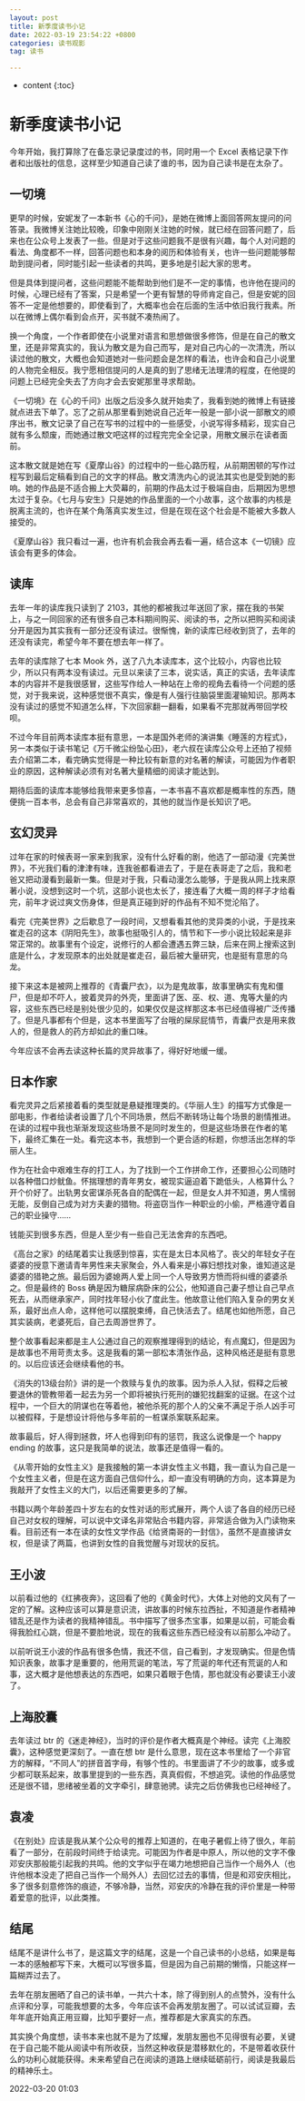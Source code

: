 ```yaml
---
layout: post
title: 新季度读书小记
date: 2022-03-19 23:54:22 +0800
categories: 读书观影
tag: 读书

---
```


* content
{:toc}


# 新季度读书小记

今年开始，我打算除了在备忘录记录度过的书，同时用一个 Excel 表格记录下作者和出版社的信息，这样至少知道自己读了谁的书，因为自己读书是在太杂了。

## 一切境

更早的时候，安妮发了一本新书《心的千问》，是她在微博上面回答网友提问的问答录。我微博关注她比较晚，印象中刚刚关注她的时候，就已经在回答问题了，后来也在公众号上发表了一些。但是对于这些问题我不是很有兴趣，每个人对问题的看法、角度都不一样，回答问题也和本身的阅历和体验有关，也许一些问题能够帮助到提问者，同时能引起一些读者的共鸣，更多地是引起大家的思考。

但是具体到提问者，这些问题能不能帮助到他们是不一定的事情，也许他在提问的时候，心理已经有了答案，只是希望一个更有智慧的导师肯定自己，但是安妮的回答不一定是他想要的，即使看到了，大概率也会在后面的生活中依旧我行我素。所以在微博上偶尔看到会点开，买书就不凑热闹了。

换一个角度，一个作者即使在小说里对语言和思想做很多修饰，但是在自己的散文里，还是非常真实的，我认为散文是为自己而写，是对自己内心的一次清洗，所以读过他的散文，大概也会知道她对一些问题会是怎样的看法，也许会和自己小说里的人物完全相反。我宁愿相信提问的人是真的到了思绪无法理清的程度，在他提的问题上已经完全失去了方向才会去安妮那里寻求帮助。

《一切境》在《心的千问》出版之后没多久就开始卖了，我看到她的微博上有链接就点进去下单了。忘了之前从那里看到她说自己近年一般是一部小说一部散文的顺序出书，散文记录了自己在写书的过程中的一些感受，小说写得多精彩，现实自己就有多么颓废，而她通过散文吧这样的过程完完全全记录，用散文展示在读者面前。

这本散文就是她在写《夏摩山谷》的过程中的一些心路历程，从前期困顿的写作过程写到最后定稿看到自己的文字的样品。散文清洗内心的说法其实也是受到她的影响。她的作品是不适合搬上大荧幕的，前期的作品太过于极端自由，后期因为思想太过于复杂。《七月与安生》只是她的作品里面的一个小故事，这个故事的内核是脱离主流的，也许在某个角落真实发生过，但是在现在这个社会是不能被大多数人接受的。

《夏摩山谷》我只看过一遍，也许有机会我会再去看一遍，结合这本《一切镜》应该会有更多的体会。

## 读库

去年一年的读库我只读到了 2103，其他的都被我过年送回了家，摆在我的书架上，与之一同回家的还有很多自己本科期间购买、阅读的书，之所以把购买和阅读分开是因为其实我有一部分还没有读过。很惭愧，新的读库已经收到货了，去年的还没有读完，希望今年不要在想去年一样了。

去年的读库除了七本 Mook 外，送了八九本读库本，这个比较小，内容也比较少，所以只有两本没有读过。元旦以来读了三本，说实话，真正的实话，去年读库本的内容并不是我很感冒，这些写作给人一种站在上帝的视角去看待一个问题的感觉，对于我来说，这种感觉很不真实，像是有人强行往脑袋里面灌输知识。那两本没有读过的感觉不知道怎么样，下次回家翻一翻看，如果看不完那就再带回学校呗。

不过今年目前两本读库本挺有意思，一本是国外老师的演讲集《睡莲的方程式》，另一本类似于读书笔记《万千微尘纷坠心田》，老六叔在读库公众号上还拍了视频去介绍第二本，看完确实觉得是一种比较有新意的对名著的解读，可能因为作者职业的原因，这种解读必须有对名著大量精细的阅读才能达到。

期待后面的读库本能够给我带来更多惊喜，一本书喜不喜欢都是概率性的东西，随便挑一百本书，总会有自己非常喜欢的，其他的就当作是长知识了吧。

## 玄幻灵异

过年在家的时候表哥一家来到我家，没有什么好看的剧，他选了一部动漫《完美世界》，不光我们看的津津有味，连我爸都看进去了，于是在表哥走了之后，我和老爸又把动漫看到最新一集。但是对于我，只看动漫怎么能够，于是我从网上找来原著小说，没想到这时一个坑，这部小说也太长了，接连看了大概一周的样子才给看完，前年才说过爽文伤身体，但是真正碰到好的作品有不知不觉沦陷了。

看完《完美世界》之后歇息了一段时间，又想看看其他的灵异类的小说，于是找来崔走召的这本《阴阳先生》，故事也挺吸引人的，情节和下一步小说比较起来是非常正常的。故事里有个设定，说修行的人都会遭遇五弊三缺，后来在网上搜索这到底是什么，才发现原本的出处就是崔走召，最后被大量研究，也是挺有意思的乌龙。

接下来这本是被网上推荐的《青囊尸衣》，以为是鬼故事，故事里确实有鬼和僵尸，但是却不吓人，披着灵异的外壳，里面讲了医、巫、权、道、鬼等大量的内容，这些东西已经是别处很少见的，如果仅仅是这样那这本书已经值得被广泛传播了。但是凡事都有个但是，这本书里面写了台哦的屎尿屁情节，青囊尸衣是用来救人的，但是救人的药方却如此的重口味。

今年应该不会再去读这种长篇的灵异故事了，得好好地缓一缓。

## 日本作家

看完灵异之后紧接着看的类型就是悬疑推理类的。《华丽人生》的描写方式像是一部电影，作者给读者设置了几个不同场景，然后不断转场让每个场景的剧情推进。在读的过程中我也渐渐发现这些场景不是同时发生的，但是这些场景在作者的笔下，最终汇集在一处。看完这本书，我想到一个更合适的标题，你想活出怎样的华丽人生。

作为在社会中艰难生存的打工人，为了找到一个工作拼命工作，还要担心公司随时以各种借口炒鱿鱼。怀揣理想的青年男女，被现实逼迫着下跪低头，人格算什么？开个价好了。出轨男女密谋杀死各自的配偶在一起，但是女人并不知道，男人懦弱无能，反倒自己成为对方夫妻的猎物。将盗窃当作一种职业的小偷，严格遵守着自己的职业操守……

钱能买到很多东西，但是人至少有一些自己无法舍弃的东西吧。

《高台之家》的结尾着实让我感到惊喜，实在是太日本风格了。丧父的年轻女子在婆婆的授意下邀请青年男性来夫家聚会，外人看来是小寡妇想找对象，谁知道这是婆婆的猎艳之旅。最后因为婆媳两人爱上同一个人导致男方愤而将纠缠的婆婆杀之。但是最终的 Boss 确是因为糖尿病卧床的公公，他知道自己妻子想让自己早点死去，从而继承家产，同时找年轻小伙了度此生。他故意让他们陷入复杂的男女关系，最好出点人命，这样他可以摆脱束缚，自己快活去了。结尾也如他所愿，自己其实装病，老婆死后，自己去周游世界了。

整个故事看起来都是主人公通过自己的观察推理得到的结论，有点魔幻，但是因为是故事也不用苛责太多。这是我看的第一部松本清张作品，这种风格还是挺有意思的。以后应该还会继续看他的书。

《消失的13级台阶》讲的是一个救赎与复仇的故事。因为杀人入狱，假释之后被要退休的管教带着一起去为另一个即将被执行死刑的嫌犯找翻案的证据。在这个过程中，一个巨大的阴谋也在等着他，被他杀死的那个人的父亲不满足于杀人凶手可以被假释，于是想设计将他与多年前的一桩谋杀案联系起来。

故事最后，好人得到拯救，坏人也得到印有的惩罚，我这么说像是一个 happy ending 的故事，这只是我简单的说法，故事还是值得一看的。

《从零开始的女性主义》是我接触的第一本讲女性主义书籍，我一直认为自己是一个女性主义者，但是在这方面自己信仰什么，却一直没有明确的方向，这本算是为我敲开了女性主义的大门，以后还需要更多的了解。

书籍以两个年龄差四十岁左右的女性对话的形式展开，两个人谈了各自的经历已经自己对女权的理解，可以说中文译名非常贴合书籍内容，非常适合做为入门读物来看。目前还有一本在读的女性文学作品《给贤南哥的一封信》，虽然不是直接讲女权，但是读了两篇，也讲到女性的自我觉醒与对现状的反抗。

## 王小波

以前看过他的《红拂夜奔》，这回看了他的《黄金时代》，大体上对他的文风有了一定的了解。这种应该可以算是意识流，讲故事的时候东拉西扯，不知道是作者精神错乱还是作为读者的我精神错乱。书中描写了很多杰宝事，如果是以前，可能会看得我脸红心跳，但是不要脸地说，现在的我看这些东西已经没有以前那么冲动了。

以前听说王小波的作品有很多色情，我还不信，自己看到，才发现确实。但是色情知识表象，故事才是重要的，他用荒诞的笔法，写了荒诞的年代还有荒诞的人和事，这大概才是他想表达的东西吧，如果只着眼于色情，那也就没有必要读王小波了。

## 上海胶囊

去年读过 btr 的《迷走神经》，当时的评价是作者大概真是个神经。读完《上海胶囊》，这种感觉更深刻了。一直在想 btr 是什么意思，现在这本书里给了一个非官方的解释，“不同人”的拼音首字母，有够个性的。书里面讲了不少的故事，或多或少都可联系起来，故事里提到的一些东西，真真假假，不想追究。读他的作品感觉还是很不错，思绪被坐着的文字牵引，肆意驰骋。读完之后仿佛我也已经神经了。

## 袁凌

《在别处》应该是我从某个公众号的推荐上知道的，在电子暑假上待了很久，年前看了一部分，在前段时间终于给读完。可能因为作者是中原人，所以他的文字不像邓安庆那般能引起我的共鸣。他的文字似乎在竭力地想把自己当作一个局外人（也许他根本没走了把自己当作一个局外人）去回忆过去的事情，但是和邓安庆相比，多了很多刻意修饰的痕迹，不够冷静，当然，邓安庆的冷静在我的评价里是一种带着爱意的批评，以此类推。

## 结尾
结尾不是讲什么书了，是这篇文字的结尾，这是一个自己读书的小总结，如果是每一本的感触都写下来，大概可以写很多篇，但是因为自己前期的懒惰，只能这样一篇糊弄过去了。

去年在朋友圈晒了自己的读书单，一共六十本，除了得到别人的点赞外，没有什么点评和分享，可能我想要的太多，今年应该不会再发朋友圈了。可以试试豆瓣，去年年底开始真正用豆瓣，比知乎要好一点，推荐都是大家真实的东西。

其实换个角度想，读书本来也就不是为了炫耀，发朋友圈也不见得很有必要，关键在于自己能不能从阅读中有所收获，当然这种收获是潜移默化的，不是带着收获什么的功利心就能获得。未来希望自己在阅读的道路上继续砥砺前行，阅读是我最后的精神乐土。

2022-03-20 01:03